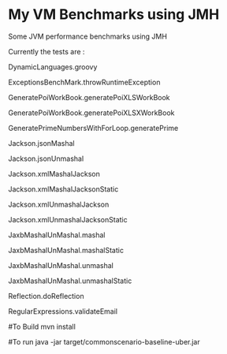 # My VM Benchmarks using JMH

Some JVM performance benchmarks using JMH

Currently the tests are :

DynamicLanguages.groovy

ExceptionsBenchMark.throwRuntimeException

GeneratePoiWorkBook.generatePoiXLSWorkBook

GeneratePoiWorkBook.generatePoiXLSXWorkBook

GeneratePrimeNumbersWithForLoop.generatePrime

Jackson.jsonMashal

Jackson.jsonUnmashal

Jackson.xmlMashalJackson

Jackson.xmlMashalJacksonStatic

Jackson.xmlUnmashalJackson

Jackson.xmlUnmashalJacksonStatic

JaxbMashalUnMashal.mashal

JaxbMashalUnMashal.mashalStatic

JaxbMashalUnMashal.unmashal

JaxbMashalUnMashal.unmashalStatic

Reflection.doReflection

RegularExpressions.validateEmail

#To Build
mvn install

#To run
java -jar target/commonscenario-baseline-uber.jar
